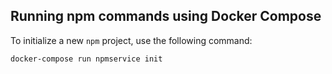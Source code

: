 ## Running npm commands using Docker Compose

To initialize a new `npm` project, use the following command:

```bash
docker-compose run npmservice init

